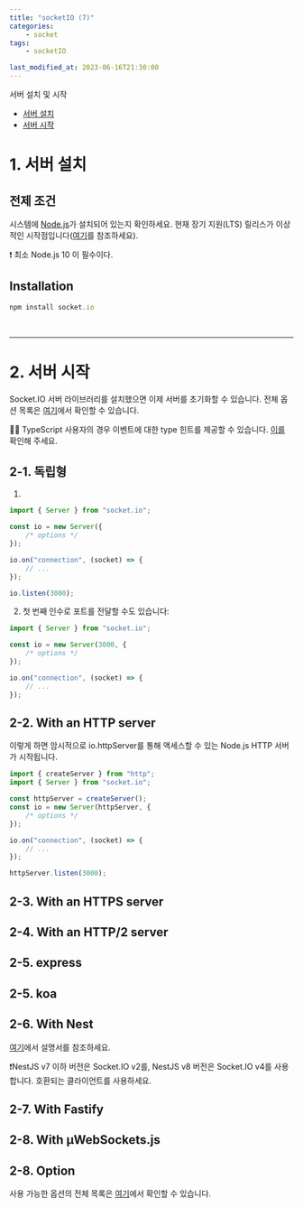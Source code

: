 ```yaml
---
title: "socketIO (7)"
categories:
    - socket
tags:
    - socketIO

last_modified_at: 2023-06-16T21:30:00
---
```


서버 설치 및 시작

-   [서버 설치](https://socket.io/docs/v4/server-installation/)
-   [서버 시작](https://socket.io/docs/v4/server-initialization/)

# 1. 서버 설치

## 전제 조건

시스템에 [Node.js](https://nodejs.org/en)가 설치되어 있는지 확인하세요. 현재 장기 지원(LTS) 릴리스가 이상적인 시작점입니다([여기](https://github.com/nodejs/Release#release-schedule)를 참조하세요).

❗️ 최소 Node.js 10 이 필수이다.

## Installation

```ts
npm install socket.io
```

<br>

---

# 2. 서버 시작

Socket.IO 서버 라이브러리를 설치했으면 이제 서버를 초기화할 수 있습니다. 전체 옵션 목록은 [여기](https://socket.io/docs/v4/server-options/)에서 확인할 수 있습니다.

☝🏻 TypeScript 사용자의 경우 이벤트에 대한 type 힌트를 제공할 수 있습니다. [이를](https://socket.io/docs/v4/typescript/) 확인해 주세요.

## 2-1. 독립형

1.

```ts
import { Server } from "socket.io";

const io = new Server({
    /* options */
});

io.on("connection", (socket) => {
    // ...
});

io.listen(3000);
```

2. 첫 번째 인수로 포트를 전달할 수도 있습니다:

```ts
import { Server } from "socket.io";

const io = new Server(3000, {
    /* options */
});

io.on("connection", (socket) => {
    // ...
});
```

## 2-2. With an HTTP server

이렇게 하면 암시적으로 io.httpServer를 통해 액세스할 수 있는 Node.js HTTP 서버가 시작됩니다.

```ts
import { createServer } from "http";
import { Server } from "socket.io";

const httpServer = createServer();
const io = new Server(httpServer, {
    /* options */
});

io.on("connection", (socket) => {
    // ...
});

httpServer.listen(3000);
```

## 2-3. With an HTTPS server

## 2-4. With an HTTP/2 server

## 2-5. express

## 2-5. koa

## 2-6. With Nest

[여기](https://docs.nestjs.com/websockets/gateways)에서 설명서를 참조하세요.

❗️NestJS v7 이하 버전은 Socket.IO v2를, NestJS v8 버전은 Socket.IO v4를 사용합니다. 호환되는 클라이언트를 사용하세요.

## 2-7. With Fastify

## 2-8. With µWebSockets.js

## 2-8. Option

사용 가능한 옵션의 전체 목록은 [여기](https://socket.io/docs/v4/server-options/)에서 확인할 수 있습니다.
